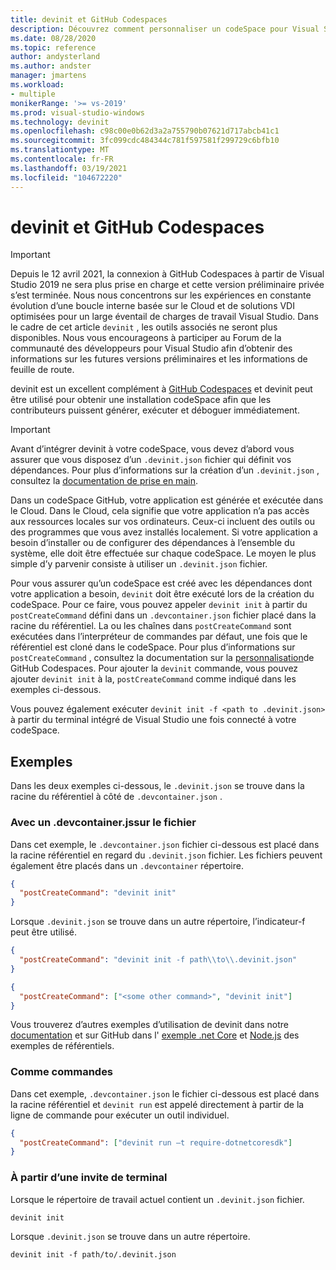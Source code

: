 ```yaml
---
title: devinit et GitHub Codespaces
description: Découvrez comment personnaliser un codeSpace pour Visual Studio à l’aide de devinit.
ms.date: 08/28/2020
ms.topic: reference
author: andysterland
ms.author: andster
manager: jmartens
ms.workload:
- multiple
monikerRange: '>= vs-2019'
ms.prod: visual-studio-windows
ms.technology: devinit
ms.openlocfilehash: c98c00e0b62d3a2a755790b07621d717abcb41c1
ms.sourcegitcommit: 3fc099cdc484344c781f597581f299729c6bfb10
ms.translationtype: MT
ms.contentlocale: fr-FR
ms.lasthandoff: 03/19/2021
ms.locfileid: "104672220"
---
```

# <a name="devinit-and-github-codespaces"></a>devinit et GitHub Codespaces

> [!IMPORTANT]
> Depuis le 12 avril 2021, la connexion à GitHub Codespaces à partir de Visual Studio 2019 ne sera plus prise en charge et cette version préliminaire privée s’est terminée. Nous nous concentrons sur les expériences en constante évolution d’une boucle interne basée sur le Cloud et de solutions VDI optimisées pour un large éventail de charges de travail Visual Studio. Dans le cadre de cet article `devinit` , les outils associés ne seront plus disponibles. Nous vous encourageons à participer au Forum de la communauté des développeurs pour Visual Studio afin d’obtenir des informations sur les futures versions préliminaires et les informations de feuille de route.

devinit est un excellent complément à [GitHub Codespaces](https://github.com/features/codespaces) et devinit peut être utilisé pour obtenir une installation codeSpace afin que les contributeurs puissent générer, exécuter et déboguer immédiatement.

> [!IMPORTANT]
> Avant d’intégrer devinit à votre codeSpace, vous devez d’abord vous assurer que vous disposez d’un `.devinit.json` fichier qui définit vos dépendances. Pour plus d’informations sur la création d’un `.devinit.json` , consultez la [documentation de prise en main](getting-started-with-devinit.md).

Dans un codeSpace GitHub, votre application est générée et exécutée dans le Cloud. Dans le Cloud, cela signifie que votre application n’a pas accès aux ressources locales sur vos ordinateurs. Ceux-ci incluent des outils ou des programmes que vous avez installés localement. Si votre application a besoin d’installer ou de configurer des dépendances à l’ensemble du système, elle doit être effectuée sur chaque codeSpace. Le moyen le plus simple d’y parvenir consiste à utiliser un `.devinit.json` fichier.

Pour vous assurer qu’un codeSpace est créé avec les dépendances dont votre application a besoin, `devinit` doit être exécuté lors de la création du codeSpace. Pour ce faire, vous pouvez appeler `devinit init` à partir du `postCreateCommand` défini dans un `.devcontainer.json` fichier placé dans la racine du référentiel. La ou les chaînes dans `postCreateCommand` sont exécutées dans l’interpréteur de commandes par défaut, une fois que le référentiel est cloné dans le codeSpace. Pour plus d’informations sur `postCreateCommand` , consultez la documentation sur la [personnalisation](https://docs.github.com/github/developing-online-with-codespaces/configuring-codespaces-for-your-project)de GitHub Codespaces. Pour ajouter la `devinit` commande, vous pouvez ajouter `devinit init` à la, `postCreateCommand` comme indiqué dans les exemples ci-dessous.

Vous pouvez également exécuter `devinit init -f <path to .devinit.json>` à partir du terminal intégré de Visual Studio une fois connecté à votre codeSpace.

## <a name="examples"></a>Exemples

Dans les deux exemples ci-dessous, le `.devinit.json` se trouve dans la racine du référentiel à côté de `.devcontainer.json` .

### <a name="with-a-devcontainerjson-file"></a>Avec un .devcontainer.jssur le fichier

Dans cet exemple, le `.devcontainer.json` fichier ci-dessous est placé dans la racine référentiel en regard du `.devinit.json` fichier. Les fichiers peuvent également être placés dans un `.devcontainer` répertoire.

```json
{
  "postCreateCommand": "devinit init"
}
```

Lorsque `.devinit.json` se trouve dans un autre répertoire, l’indicateur-f peut être utilisé.

```json
{
  "postCreateCommand": "devinit init -f path\\to\\.devinit.json"
}

```

```json
{
  "postCreateCommand": ["<some other command>", "devinit init"]
}
```

Vous trouverez d’autres exemples d’utilisation de devinit dans notre [documentation](sample-all-tool.md) et sur GitHub dans l' [exemple .net Core](https://github.com/microsoft/devinit-example-dotnet-core) et [Node.js](https://github.com/microsoft/devinit-example-nodejs) des exemples de référentiels.

### <a name="as-commands"></a>Comme commandes

Dans cet exemple, `.devcontainer.json` le fichier ci-dessous est placé dans la racine référentiel et `devinit run` est appelé directement à partir de la ligne de commande pour exécuter un outil individuel.  

```json
{
  "postCreateCommand": ["devinit run –t require-dotnetcoresdk"]
}
```

### <a name="from-a-terminal-prompt"></a>À partir d’une invite de terminal

Lorsque le répertoire de travail actuel contient un `.devinit.json` fichier.

```console
devinit init
```

Lorsque `.devinit.json` se trouve dans un autre répertoire.

```console
devinit init -f path/to/.devinit.json
```
